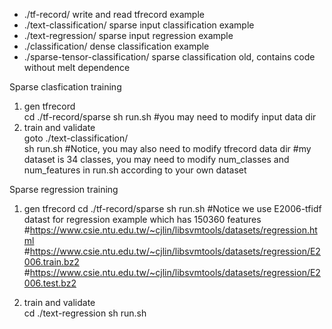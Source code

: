 * ./tf-record/ write and read tfrecord example 
* ./text-classification/ sparse input classification example   
* ./text-regression/  sparse input regression example
* ./classification/  dense classification example 
* ./sparse-tensor-classification/ sparse classification old, contains code without melt dependence 


Sparse clasfication training   
1. gen tfrecord   
cd ./tf-record/sparse 
sh run.sh #you may need to modify input data dir
2. train and validate  
goto ./text-classification/    
sh run.sh 
#Notice, you may also need to modify tfrecord data dir
#my dataset is 34 classes, you may need to modify num_classes and num_features in run.sh according to your own dataset


Sparse regression training  
1. gen tfrecord
cd ./tf-record/sparse 
sh run.sh
#Notice we use E2006-tfidf datast for regression example which has 150360 features 
#https://www.csie.ntu.edu.tw/~cjlin/libsvmtools/datasets/regression.html
#https://www.csie.ntu.edu.tw/~cjlin/libsvmtools/datasets/regression/E2006.train.bz2
#https://www.csie.ntu.edu.tw/~cjlin/libsvmtools/datasets/regression/E2006.test.bz2

2. train and validate  
cd ./text-regression
sh run.sh
